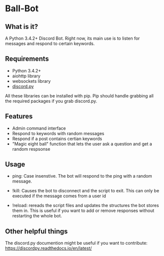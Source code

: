 # Ball-Bot
## What is it?
A Python 3.4.2+ Discord Bot. Right now, its main use is to listen for messages and respond to certain keywords.

## Requirements
* Python 3.4.2+
* aiohttp library
* websockets library
* [discord.py](https://github.com/Rapptz/discord.py)

All these libraries can be installed with pip. Pip should handle grabbing all the required packages if you grab discord.py.

## Features
* Admin command interface
* Respond to keywords with random messages
* Respond if a post contains certian keywords
* "Magic eight ball" function that lets the user ask a question and get a random respsonse

## Usage
* ping:
Case insenstive. The bot will respond to the ping with a random message.

* !kill:
Causes the bot to disconnect and the script to exit. This can only be executed if the message comes from a user id

* !reload: 
rereads the script files and updates the structures the bot stores them in. This is useful if you want to add or remove responses without restarting the whole bot.

## Other helpful things
The discord.py documention might be useful if you want to contribute: https://discordpy.readthedocs.io/en/latest/
